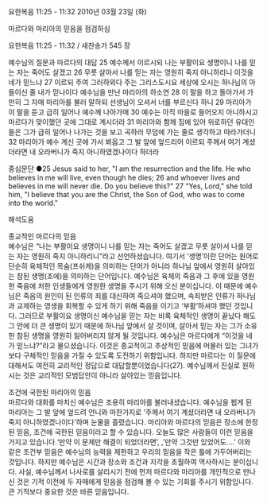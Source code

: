 요한복음 11:25 - 11:32 
2010년 03월 23일 (화)

마르다와 마리아의 믿음을 점검하심



요한복음 11:25 - 11:32 / 새찬송가 545 장


예수님의 질문과 마르다의 대답
25 예수께서 이르시되 나는 부활이요 생명이니 나를 믿는 자는 죽어도 살겠고 26 무릇 살아서 나를 믿는 자는 영원히 죽지 아니하리니 이것을 네가 믿느냐 27 이르되 주여 그러하외다 주는 그리스도시요 세상에 오시는 하나님의 아들이신 줄 내가 믿나이다 
예수님을 만난 마리아의 하소연
28 이 말을 하고 돌아가서 가만히 그 자매 마리아를 불러 말하되 선생님이 오셔서 너를 부르신다 하니 29 마리아가 이 말을 듣고 급히 일어나 예수께 나아가매 30 예수는 아직 마을로 들어오지 아니하시고 마르다가 맞이했던 곳에 그대로 계시더라 31 마리아와 함께 집에 있어 위로하던 유대인들은 그가 급히 일어나 나가는 것을 보고 곡하러 무덤에 가는 줄로 생각하고 따라가더니 32 마리아가 예수 계신 곳에 가서 뵈옵고 그 발 앞에 엎드리어 이르되 주께서 여기 계셨더라면 내 오라버니가 죽지 아니하였겠나이다 하더라 

중심문단 ●25 Jesus said to her, "I am the resurrection and the life. He who believes in me will live, even though he dies; 26 and whoever lives and believes in me will never die. Do you believe this?" 27 "Yes, Lord," she told him, "I believe that you are the Christ, the Son of God, who was to come into the world."

해석도움





종교적인 마르다의 믿음  
예수님은 “나는 부활이요 생명이니 나를 믿는 자는 죽어도 살겠고 무릇 살아서 나를 믿는 자는 영원히 죽지 아니하리니”라고 선언하셨습니다. 여기서 ‘생명’이란 단어는 원어로 단순히 육체적인 목숨(프쉬케)을 의미하는 단어가 아니라 하나님 앞에서 영원히 살아있는 참된 생명(조에)을 의미하는 단어입니다. 예수님은 육체의 죽음과 그 후에 있을 영원한 죽음에 처한 인생들에게 영원한 생명을 주시기 위해 오신 분이십니다. 이 때문에 예수님은 죽음의 원인이 된 인류의 죄를 대신하여 죽으셔야 했으며, 속죄받은 인류가 하나님과 교제하는 영생을 회복할 수 있게 하기 위해 죽음을 이기고 ‘부활’하셔야 했던 것입니다. 그러므로 부활이요 생명이신 예수님을 믿는 자는 비록 육체적인 생명이 끝났다 해도 그 안에 더 큰 생명이 있기 때문에 하나님 앞에서 살 것이며, 살아서 믿는 자는 그가 소유한 참된 생명을 영원히 잃어버리지 않게 될 것입니다. 예수님은 마르다에게 “이것을 네가 믿느냐?”라고 물으셨습니다. 이것은 종교적이고 추상적인 믿음에 머물러 있는 그녀가 보다 구체적인 믿음을 가질 수 있도록 도전하기 위함입니다. 하지만 마르다는 이 질문에 대해서도 여전히 교리적인 정답으로 대답할뿐이었습니다(27). 예수님께서 진실로 원하시는 것은 교리적인 모범답안이 아니라 살아있는 믿음입니다. 

조건에 국한된 마리아의 믿음  
마르다와 대화를 마치신 예수님은 조용히 마리아를 불러내셨습니다. 예수님을 뵙게 된 마리아는 그 발 앞에 엎드려 언니와 마찬가지로 ‘주께서 여기 계셨더라면 내 오라버니가 죽지 아니하였겠나이다’하며 눈물을 흘렸습니다. 마리아와 마르다의 믿음은 장소에 한정된 믿음, 조건에 국한된 믿음이라고 할 수 있습니다. 오늘도 많은 사람들이 이런 믿음을 가지고 있습니다.‘만약 이 문제만 해결이 되었더라면’, ,’만약 그것만 있었어도….’ 이와 같은 조건부 믿음은 예수님의 능력을 제한하고 우리의 믿음을 작은 틀에 가두어버리는 것입니다. 하지만 예수님은 시간과 장소와 조건과 지각을 초월하여 역사하시는 분이십니다. 사실, 예수님께서 나사로를 살리시기 전에 먼저 마르다와 마리아를 개인적으로 만나신 것은 기적 이전에 두 자매에게 믿음을 점검해 볼 수 있는 기회를 주시기 위함입니다. 큰 기적보다 중요한 것은 바른 믿음입니다.